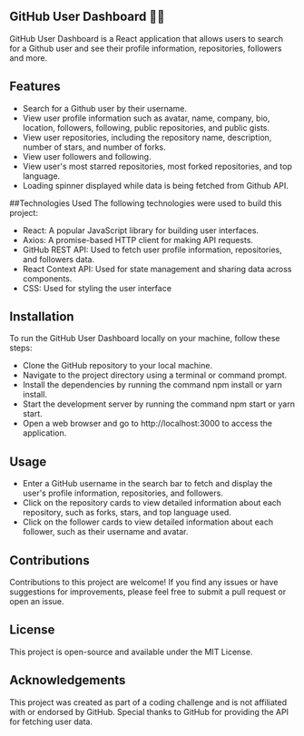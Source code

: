 ## GitHub User Dashboard 👩‍💻

GitHub User Dashboard is a React application that allows users to search for a Github user and see their profile information, repositories, followers and more.

## Features
* Search for a Github user by their username.
* View user profile information such as avatar, name, company, bio, location, followers, following, public repositories, and public gists.
* View user repositories, including the repository name, description, number of stars, and number of forks.
* View user followers and following.
* View user's most starred repositories, most forked repositories, and top language.
* Loading spinner displayed while data is being fetched from Github API.

##Technologies Used
The following technologies were used to build this project:

* React: A popular JavaScript library for building user interfaces.
* Axios: A promise-based HTTP client for making API requests.
* GitHub REST API: Used to fetch user profile information, repositories, and followers data.
* React Context API: Used for state management and sharing data across components.
* CSS: Used for styling the user interface

## Installation
To run the GitHub User Dashboard locally on your machine, follow these steps:

-  Clone the GitHub repository to your local machine.
-  Navigate to the project directory using a terminal or command prompt.
-  Install the dependencies by running the command npm install or yarn install.
-  Start the development server by running the command npm start or yarn start.
-  Open a web browser and go to http://localhost:3000 to access the application.

## Usage
* Enter a GitHub username in the search bar to fetch and display the user's profile information, repositories, and followers.
* Click on the repository cards to view detailed information about each repository, such as forks, stars, and top language used.
* Click on the follower cards to view detailed information about each follower, such as their username and avatar.

## Contributions
Contributions to this project are welcome! If you find any issues or have suggestions for improvements, please feel free to submit a pull request or open an issue.

## License
This project is open-source and available under the MIT License.

## Acknowledgements
This project was created as part of a coding challenge and is not affiliated with or endorsed by GitHub. Special thanks to GitHub for providing the API for fetching user data.
